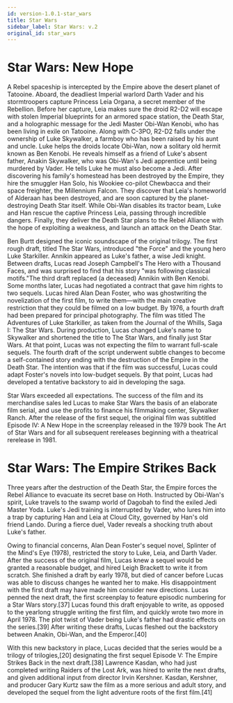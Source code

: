 ```yaml
---
id: version-1.0.1-star_wars
title: Star Wars
sidebar_label: Star Wars: v.2
original_id: star_wars
---
```


# Star Wars: New Hope

A Rebel spaceship is intercepted by the Empire above the desert planet of Tatooine. Aboard, the deadliest Imperial warlord Darth Vader and his stormtroopers capture Princess Leia Organa, a secret member of the Rebellion. Before her capture, Leia makes sure the droid R2-D2 will escape with stolen Imperial blueprints for an armored space station, the Death Star, and a holographic message for the Jedi Master Obi-Wan Kenobi, who has been living in exile on Tatooine. Along with C-3PO, R2-D2 falls under the ownership of Luke Skywalker, a farmboy who has been raised by his aunt and uncle. Luke helps the droids locate Obi-Wan, now a solitary old hermit known as Ben Kenobi. He reveals himself as a friend of Luke's absent father, Anakin Skywalker, who was Obi-Wan's Jedi apprentice until being murdered by Vader. He tells Luke he must also become a Jedi. After discovering his family's homestead has been destroyed by the Empire, they hire the smuggler Han Solo, his Wookiee co-pilot Chewbacca and their space freighter, the Millennium Falcon. They discover that Leia's homeworld of Alderaan has been destroyed, and are soon captured by the planet-destroying Death Star itself. While Obi-Wan disables its tractor beam, Luke and Han rescue the captive Princess Leia, passing through incredible dangers. Finally, they deliver the Death Star plans to the Rebel Alliance with the hope of exploiting a weakness, and launch an attack on the Death Star.

Ben Burtt designed the iconic soundscape of the original trilogy.
The first rough draft, titled The Star Wars, introduced "the Force" and the young hero Luke Starkiller. Annikin appeared as Luke's father, a wise Jedi knight. Between drafts, Lucas read Joseph Campbell's The Hero with a Thousand Faces, and was surprised to find that his story "was following classical motifs."The third draft replaced (a deceased) Annikin with Ben Kenobi. Some months later, Lucas had negotiated a contract that gave him rights to two sequels. Lucas hired Alan Dean Foster, who was ghostwriting the novelization of the first film, to write them—with the main creative restriction that they could be filmed on a low budget. By 1976, a fourth draft had been prepared for principal photography. The film was titled The Adventures of Luke Starkiller, as taken from the Journal of the Whills, Saga I: The Star Wars. During production, Lucas changed Luke's name to Skywalker and shortened the title to The Star Wars, and finally just Star Wars. At that point, Lucas was not expecting the film to warrant full-scale sequels. The fourth draft of the script underwent subtle changes to become a self-contained story ending with the destruction of the Empire in the Death Star. The intention was that if the film was successful, Lucas could adapt Foster's novels into low-budget sequels. By that point, Lucas had developed a tentative backstory to aid in developing the saga.

Star Wars exceeded all expectations. The success of the film and its merchandise sales led Lucas to make Star Wars the basis of an elaborate film serial, and use the profits to finance his filmmaking center, Skywalker Ranch. After the release of the first sequel, the original film was subtitled Episode IV: A New Hope in the screenplay released in the 1979 book The Art of Star Wars and for all subsequent rereleases beginning with a theatrical rerelease in 1981.

# Star Wars: The Empire Strikes Back

Three years after the destruction of the Death Star, the Empire forces the Rebel Alliance to evacuate its secret base on Hoth. Instructed by Obi-Wan's spirit, Luke travels to the swamp world of Dagobah to find the exiled Jedi Master Yoda. Luke's Jedi training is interrupted by Vader, who lures him into a trap by capturing Han and Leia at Cloud City, governed by Han's old friend Lando. During a fierce duel, Vader reveals a shocking truth about Luke's father.

Owing to financial concerns, Alan Dean Foster's sequel novel, Splinter of the Mind's Eye (1978), restricted the story to Luke, Leia, and Darth Vader. After the success of the original film, Lucas knew a sequel would be granted a reasonable budget, and hired Leigh Brackett to write it from scratch. She finished a draft by early 1978, but died of cancer before Lucas was able to discuss changes he wanted her to make. His disappointment with the first draft may have made him consider new directions. Lucas penned the next draft, the first screenplay to feature episodic numbering for a Star Wars story.[37] Lucas found this draft enjoyable to write, as opposed to the yearlong struggle writing the first film, and quickly wrote two more in April 1978. The plot twist of Vader being Luke's father had drastic effects on the series.[39] After writing these drafts, Lucas fleshed out the backstory between Anakin, Obi-Wan, and the Emperor.[40]

With this new backstory in place, Lucas decided that the series would be a trilogy of trilogies,[20] designating the first sequel Episode V: The Empire Strikes Back in the next draft.[38] Lawrence Kasdan, who had just completed writing Raiders of the Lost Ark, was hired to write the next drafts, and given additional input from director Irvin Kershner. Kasdan, Kershner, and producer Gary Kurtz saw the film as a more serious and adult story, and developed the sequel from the light adventure roots of the first film.[41]